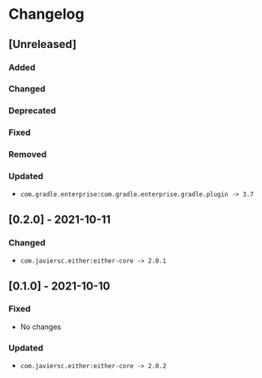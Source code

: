 # Changelog

## [Unreleased]

### Added

### Changed

### Deprecated

### Fixed

### Removed

### Updated

- `com.gradle.enterprise:com.gradle.enterprise.gradle.plugin -> 3.7`

## [0.2.0] - 2021-10-11

### Changed

- `com.javiersc.either:either-core -> 2.0.1`

## [0.1.0] - 2021-10-10

### Fixed

- No changes

### Updated

- `com.javiersc.either:either-core -> 2.0.2`
